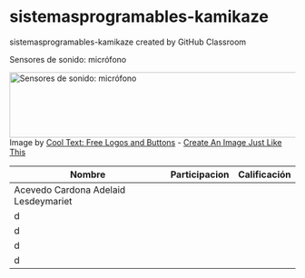 # sistemasprogramables-kamikaze
sistemasprogramables-kamikaze created by GitHub Classroom

 Sensores de sonido: micrófono

<a href="https://cooltext.com"><img src="https://images.cooltext.com/5387875.png" width="921" height="115" alt=" Sensores de sonido: micrófono" /></a>
<br />Image by <a href="https://cooltext.com">Cool Text: Free Logos and Buttons</a> - <a href="https://cooltext.com/Edit-Logo?LogoID=3509961347">Create An Image Just Like This</a>

| Nombre | Participacion | Calificación |
|-------------|----------------|--------------|
| Acevedo Cardona Adelaid Lesdeymariet           |                |              | 
| d           |                |              | 
| d           |                |              | 
| d           |                |              | 
| d           |                |              | 
